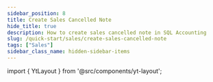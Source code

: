 ```yaml
---
sidebar_position: 8
title: Create Sales Cancelled Note
hide_title: true
description: How to create sales cancelled note in SQL Accounting
slug: /quick-start/sales/create-sales-cancelled-note
tags: ["Sales"]
sidebar_class_name: hidden-sidebar-items
---
```


import { YtLayout } from '@src/components/yt-layout';

<YtLayout 
    url="https://www.youtube.com/embed/SFj3m1VNVsE?autoplay=1"
    videoId="SFj3m1VNVsE"
    title="Sales Cancelled Note"
/>
